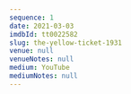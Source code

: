 ```yaml
---
sequence: 1
date: 2021-03-03
imdbId: tt0022582
slug: the-yellow-ticket-1931
venue: null
venueNotes: null
medium: YouTube
mediumNotes: null
---
```



